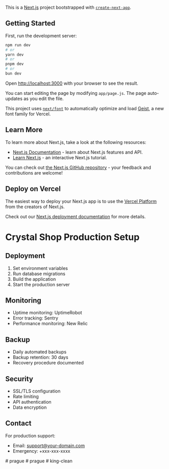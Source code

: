 This is a [Next.js](https://nextjs.org) project bootstrapped with [`create-next-app`](https://github.com/vercel/next.js/tree/canary/packages/create-next-app).

## Getting Started

First, run the development server:

```bash
npm run dev
# or
yarn dev
# or
pnpm dev
# or
bun dev
```

Open [http://localhost:3000](http://localhost:3000) with your browser to see the result.

You can start editing the page by modifying `app/page.js`. The page auto-updates as you edit the file.

This project uses [`next/font`](https://nextjs.org/docs/app/building-your-application/optimizing/fonts) to automatically optimize and load [Geist](https://vercel.com/font), a new font family for Vercel.

## Learn More

To learn more about Next.js, take a look at the following resources:

- [Next.js Documentation](https://nextjs.org/docs) - learn about Next.js features and API.
- [Learn Next.js](https://nextjs.org/learn) - an interactive Next.js tutorial.

You can check out [the Next.js GitHub repository](https://github.com/vercel/next.js) - your feedback and contributions are welcome!

## Deploy on Vercel

The easiest way to deploy your Next.js app is to use the [Vercel Platform](https://vercel.com/new?utm_medium=default-template&filter=next.js&utm_source=create-next-app&utm_campaign=create-next-app-readme) from the creators of Next.js.

Check out our [Next.js deployment documentation](https://nextjs.org/docs/app/building-your-application/deploying) for more details.

# Crystal Shop Production Setup

## Deployment
1. Set environment variables
2. Run database migrations
3. Build the application
4. Start the production server

## Monitoring
- Uptime monitoring: UptimeRobot
- Error tracking: Sentry
- Performance monitoring: New Relic

## Backup
- Daily automated backups
- Backup retention: 30 days
- Recovery procedure documented

## Security
- SSL/TLS configuration
- Rate limiting
- API authentication
- Data encryption

## Contact
For production support:
- Email: support@your-domain.com
- Emergency: +xxx-xxx-xxxx

#   p r a g u e 
 
 #   p r a g u e 
 
 #   k i n g - c l e a n  
 